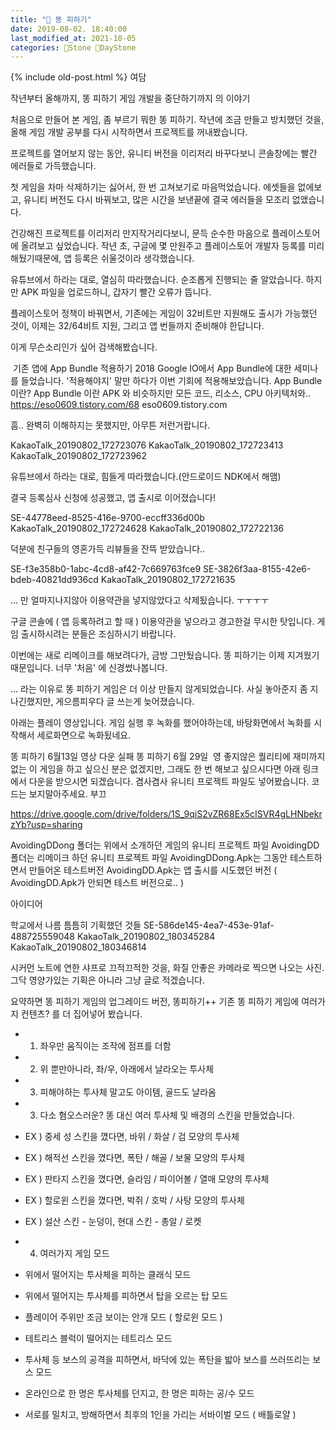 ```yaml
---
title: "🌱 똥 피하기"
date: 2019-08-02. 18:40:00
last_modified_at: 2021-10-05
categories: 🗿Stone 🌱DayStone
---
```

{% include old-post.html %}
여담

작년부터 올해까지, 똥 피하기 게임 개발을 중단하기까지 의 이야기

처음으로 만들어 본 게임, 좀 부르기 뭐한 똥 피하기.
작년에 조금 만들고 방치했던 것을, 올해 게임 개발 공부를 다시 시작하면서 프로젝트를 꺼내봤습니다.

​프로젝트를 열어보지 않는 동안, 유니티 버전을 이리저리 바꾸다보니 콘솔창에는 빨간 에러들로 가득했습니다.

첫 게임을 차마 삭제하기는 싫어서, 한 번 고쳐보기로 마음먹었습니다.
에셋들을 없에보고, 유니티 버전도 다시 바꿔보고, 많은 시간을 보낸끝에 결국 에러들을 모조리 없앴습니다.

건강해진 프로젝트를 이리저리 만지작거리다보니, 문득 순수한 마음으로 플레이스토어에 올려보고 싶었습니다.
작년 초, 구글에 몇 만원주고 플레이스토어 개발자 등록를 미리 해뒀기때문에, 앱 등록은 쉬울것이라 생각했습니다.

유튜브에서 하라는 대로, 열심히 따라했습니다. 순조롭게 진행되는 줄 알았습니다.
하지만 APK 파일을 업로드하니, 갑자기 빨간 오류가 뜹니다.

플레이스토어 정책이 바꿔면서, 기존에는 게임이 32비트만 지원해도 출시가 가능했던 것이,
이제는 32/64비트 지원, 그리고 앱 번들까지 준비해야 한답니다.

이게 무슨소리인가 싶어 검색해봤습니다.

​
기존 앱에 App Bundle 적용하기
2018 Google IO에서 App Bundle에 대한 세미나를 들었습니다. '적용해야지' 말만 하다가 이번 기회에 적용해보았습니다. App Bundle 이란? App Bundle 이란 APK 와 비슷하지만 모든 코드, 리소스, CPU 아키텍처와..
https://eso0609.tistory.com/68
eso0609.tistory.com

흠.. 완벽히 이해하지는 못했지만, 아무튼 저런거랍니다.

KakaoTalk_20190802_172723076
KakaoTalk_20190802_172723413
KakaoTalk_20190802_172723962

유튜브에서 하라는 대로, 힘들게 따라했습니다.(안드로이드 NDK에서 해맴)

결국 등록심사 신청에 성공했고, 앱 출시로 이어졌습니다!

SE-44778eed-8525-416e-9700-eccff336d00b
KakaoTalk_20190802_172724628
KakaoTalk_20190802_172722136

덕분에 친구들의 영혼가득 리뷰들을 잔뜩 받았습니다..

SE-f3e358b0-1abc-4cd8-af42-7c669763fce9
SE-3826f3aa-8155-42e6-bdeb-40821dd936cd
KakaoTalk_20190802_172721635

... 만 얼마지나지않아 이용약관을 넣지않았다고 삭제됬습니다. ㅜㅜㅜㅜ

구글 콘솔에 ( 앱 등록하려고 할 때 ) 이용약관을 넣으라고 경고한걸 무시한 탓입니다.
게임 출시하시려는 분들은 조심하시기 바랍니다.

이번에는 새로 리메이크를 해보려다가, 금방 그만뒀습니다. 똥 피하기는 이제 지겨웠기 때문입니다.
너무 '처음' 에 신경썼나봅니다.

... 라는 이유로 똥 피하기 게임은 더 이상 만들지 않게되었습니다.
사실 놓아준지 좀 지나긴했지만, 게으름피우다 글 쓰는게 늦어졌습니다.

아래는 플레이 영상입니다.
게임 실행 후 녹화를 했어야하는데, 바탕화면에서 녹화를 시작해서 세로화면으로 녹화됬네요.

똥 피하기 6월13일
영상 다운 실패
똥 피하기 6월 29일
​
영 좋지않은 퀄리티에 재미까지없는 이 게임을 하고 싶으신 분은 없겠지만, 그래도 한 번 해보고 싶으시다면 아래 링크에서 다운을 받으시면 되겠습니다.
겸사겸사 유니티 프로젝트 파일도 넣어봤습니다. 코드는 보지말아주세요. 부끄

https://drive.google.com/drive/folders/1S_9qiS2vZR68Ex5cISVR4gLHNbekrzYb?usp=sharing

AvoidingDDong 폴더는 위에서 소개하던 게임의 유니티 프로젝트 파일
AvoidingDD 폴더는 리메이크 하던 유니티 프로젝트 파일
AvoidingDDong.Apk는 그동안 테스트하면서 만들어온 테스트버전
AvoidingDD.Apk는 앱 출시를 시도했던 버전
( AvoidingDD.Apk가 안되면 테스트 버전으로.. )

아이디어

학교에서 나름 틈틈히 기획했던 것들
SE-586de145-4ea7-453e-91af-488725559048
KakaoTalk_20190802_180345284
KakaoTalk_20190802_180346814

시커먼 노트에 연한 샤프로 끄적끄적한 것을, 화질 안좋은 카메라로 찍으면 나오는 사진.
그닥 영양가있는 기획은 아니라 그냥 글로 적겠습니다.

요약하면 똥 피하기 게임의 업그레이드 버전, 똥피하기++
기존 똥 피하기 게임에 여러가지 컨텐츠? 를 더 집어넣어 봤습니다.

- 1. 좌우만 움직이는 조작에 점프를 더함
- 2. 위 뿐만아니라, 좌/우, 아래에서 날라오는 투사체
- 3. 피해야하는 투사체 말고도 아이템, 골드도 날라옴
- 3. 다소 혐오스러운? 똥 대신 여러 투사체 및 배경의 스킨을 만들었습니다.
- EX ) 중세 성 스킨을 꼈다면, 바위 / 화살 / 검 모양의 투사체
- EX ) 해적선 스킨을 꼈다면, 폭탄 / 해골 / 보물 모양의 투사체
- EX ) 판타지 스킨을 꼈다면, 슬라임 / 파이어볼 / 열매 모양의 투사체
- EX ) 할로윈 스킨을 꼈다면, 박쥐 / 호박 / 사탕 모양의 투사체
- EX ) 설산 스킨 - 눈덩이, 현대 스킨 - 총알 / 로켓

- 4. 여러가지 게임 모드
- 위에서 떨어지는 투사체을 피하는 클래식 모드
- 위에서 떨어지는 투사체를 피하면서 탑을 오르는 탑 모드
- 플레이어 주위만 조금 보이는 안개 모드 ( 할로윈 모드 )
- 테트리스 블럭이 떨어지는 테트리스 모드
- 투사체 등 보스의 공격을 피하면서, 바닥에 있는 폭탄을 밟아 보스를 쓰러뜨리는 보스 모드
- 온라인으로 한 명은 투사체를 던지고, 한 명은 피하는 공/수 모드
- 서로를 밀치고, 방해하면서 최후의 1인을 가리는 서바이벌 모드 ( 배틀로얄 )